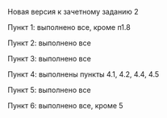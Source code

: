 Новая версия к зачетному заданию 2

Пункт 1: выполнено все, кроме п1.8

Пункт 2: выполнено все

Пункт 3: выполнено все

Пункт 4: выполнены пункты 4.1, 4.2, 4.4, 4.5

Пункт 5: выполнено все

Пункт 6: выполнено все, кроме 5